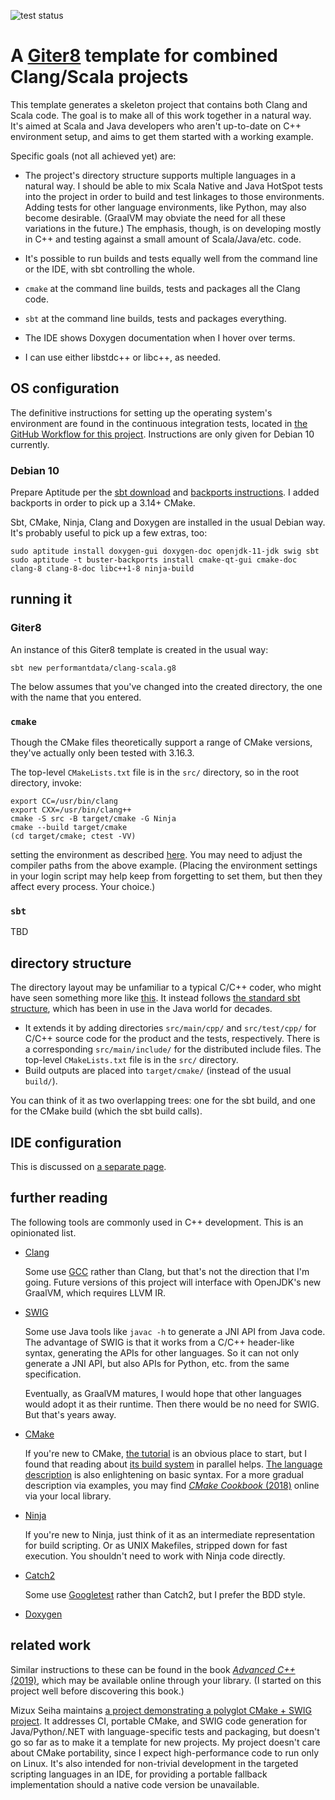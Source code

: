 ![test status](https://github.com/performantdata/clang-scala.g8/workflows/test/badge.svg)

# A [Giter8][g8] template for combined Clang/Scala projects

This template generates a skeleton project that contains both Clang and Scala code.
The goal is to make all of this work together in a natural way.
It's aimed at Scala and Java developers who aren't up-to-date on C++ environment setup,
and aims to get them started with a working example.

Specific goals (not all achieved yet) are:

- The project's directory structure supports multiple languages in a natural way.
  I should be able to mix Scala Native and Java HotSpot tests into the project
  in order to build and test linkages to those environments.
  Adding tests for other language environments, like Python, may also become desirable.
  (GraalVM may obviate the need for all these variations in the future.)
  The emphasis, though, is on developing mostly in C++ and testing against a small amount of Scala/Java/etc. code.

- It's possible to run builds and tests equally well from the command line or the IDE,
  with sbt controlling the whole.
- `cmake` at the command line builds, tests and packages all the Clang code.
- `sbt` at the command line builds, tests and packages everything.
- The IDE shows Doxygen documentation when I hover over terms.
- I can use either libstdc++ or libc++, as needed.

## OS configuration

The definitive instructions for setting up the operating system's environment
are found in the continuous integration tests,
located in [the GitHub Workflow for this project](.github/workflows/test.yml).
Instructions are only given for Debian 10 currently.

### Debian 10
Prepare Aptitude per the [sbt download][sbt-download] and [backports instructions][buster-backports].
I added backports in order to pick up a 3.14+ CMake.

Sbt, CMake, Ninja, Clang and Doxygen are installed in the usual Debian way. It's probably useful to pick up a few extras, too:
```shell
sudo aptitude install doxygen-gui doxygen-doc openjdk-11-jdk swig sbt
sudo aptitude -t buster-backports install cmake-qt-gui cmake-doc clang-8 clang-8-doc libc++1-8 ninja-build
```

## running it
### Giter8

An instance of this Giter8 template is created in the usual way:
```shell
sbt new performantdata/clang-scala.g8
```
The below assumes that you've changed into the created directory, the one with the name that you entered.

### `cmake`

Though the CMake files theoretically support a range of CMake versions,
they've actually only been tested with 3.16.3.

The top-level `CMakeLists.txt` file is in the `src/` directory, so in the root directory, invoke:

```shell
export CC=/usr/bin/clang
export CXX=/usr/bin/clang++
cmake -S src -B target/cmake -G Ninja
cmake --build target/cmake
(cd target/cmake; ctest -VV)
```

setting the environment as described [here][cmake-env].
You may need to adjust the compiler paths from the above example.
(Placing the environment settings in your login script may help keep from forgetting to set them,
but then they affect every process. Your choice.)

### `sbt`
TBD

## directory structure

The directory layout may be unfamiliar to a typical C/C++ coder, who might have seen something more like [this][mod].
It instead follows [the standard sbt structure][sbt-directories], which has been in use in the Java world for decades.
- It extends it by adding directories `src/main/cpp/` and `src/test/cpp/` for C/C++ source code for the product and the tests, respectively.
  There is a corresponding `src/main/include/` for the distributed include files.
  The top-level `CMakeLists.txt` file is in the `src/` directory.
- Build outputs are placed into `target/cmake/` (instead of the usual `build/`).

You can think of it as two overlapping trees: one for the sbt build, and one for the CMake build (which the sbt build calls).

## IDE configuration

This is discussed on [a separate page](doc/IDE.md).

## further reading

The following tools are commonly used in C++ development. This is an opinionated list.

- [Clang]

  Some use [GCC] rather than Clang, but that's not the direction that I'm going.
  Future versions of this project will interface with OpenJDK's new GraalVM, which requires LLVM IR.

- [SWIG]

  Some use Java tools like `javac -h` to generate a JNI API from Java code.
  The advantage of SWIG is that it works from a C/C++ header-like syntax, generating the APIs for other languages.
  So it can not only generate a JNI API, but also APIs for Python, etc. from the same specification.

  Eventually, as GraalVM matures, I would hope that other languages would adopt it as their runtime.
  Then there would be no need for SWIG. But that's years away.

- [CMake]

  If you're new to CMake, [the tutorial][cmake-tut] is an obvious place to start,
  but I found that reading about [its build system][cmake-buildsystem] in parallel helps.
  [The language description][cmake-language] is also enlightening on basic syntax.
  For a more gradual description via examples, you may find
  [_CMake Cookbook_ (2018)][cmake-cookbook] online via your local library.

- [Ninja]

  If you're new to Ninja, just think of it as an intermediate representation for build scripting.
  Or as UNIX Makefiles, stripped down for fast execution.
  You shouldn't need to work with Ninja code directly.

- [Catch2]

  Some use [Googletest] rather than Catch2, but I prefer the BDD style.

- [Doxygen]

## related work

Similar instructions to these can be found in the book [_Advanced C++_ (2019)][advanced-c++],
which may be available online through your library.
(I started on this project well before discovering this book.)

Mizux Seiha maintains [a project demonstrating a polyglot CMake + SWIG project][mizux-cmake-swig].
It addresses CI, portable CMake, and SWIG code generation for Java/Python/.NET with language-specific tests and packaging,
but doesn't go so far as to make it a template for new projects.
My project doesn't care about CMake portability, since I expect high-performance code to run only on Linux.
It's also intended for non-trivial development in the targeted scripting languages in an IDE,
for providing a portable fallback implementation should a native code version be unavailable.


[advanced-c++]: https://en.wikipedia.org/wiki/Special:BookSources?isbn=9781838821135
[buster-backports]: https://backports.debian.org/Instructions/
[catch2]: https://github.com/catchorg/Catch2
[clang]: https://clang.llvm.org/
[cmake]: https://cmake.org/
[cmake-buildsystem]: https://cmake.org/cmake/help/v3.18/manual/cmake-buildsystem.7.html
[cmake-cookbook]: https://en.wikipedia.org/wiki/Special:BookSources?isbn=1788470710
[cmake-env]: https://cmake.org/cmake/help/latest/manual/cmake-env-variables.7.html#environment-variables-for-languages
[cmake-language]: https://cmake.org/cmake/help/latest/manual/cmake-language.7.html
[cmake-tut]: https://cmake.org/cmake/help/latest/guide/tutorial/index.html
[doxygen]: https://www.doxygen.nl/
[g8]: http://www.foundweekends.org/giter8/
[gcc]: https://gcc.gnu.org/
[googletest]: https://github.com/google/googletest
[mizux-cmake-swig]: https://github.com/Mizux/cmake-swig
[mod]: https://cliutils.gitlab.io/modern-cmake/chapters/basics/structure.html
[ninja]: https://ninja-build.org/
[sbt-directories]: https://www.scala-sbt.org/1.x/docs/Directories.html
[sbt-download]: https://www.scala-sbt.org/download.html
[swig]: http://www.swig.org/
